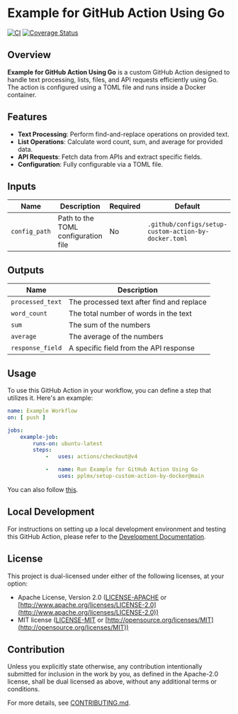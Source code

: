 # Example for GitHub Action Using Go

[![CI](https://github.com/pplmx/setup-custom-action-by-docker/workflows/CI/badge.svg)](https://github.com/pplmx/setup-custom-action-by-docker/actions)
[![Coverage Status](https://coveralls.io/repos/github/pplmx/setup-custom-action-by-docker/badge.svg?branch=main)](https://coveralls.io/github/pplmx/setup-custom-action-by-docker?branch=main)

## Overview

**Example for GitHub Action Using Go** is a custom GitHub Action designed to handle text processing, lists, files, and
API requests efficiently using Go. The action is configured using a TOML file and runs inside a Docker container.

## Features

- **Text Processing**: Perform find-and-replace operations on provided text.
- **List Operations**: Calculate word count, sum, and average for provided data.
- **API Requests**: Fetch data from APIs and extract specific fields.
- **Configuration**: Fully configurable via a TOML file.

## Inputs

| Name          | Description                         | Required | Default                                              |
|---------------|-------------------------------------|----------|------------------------------------------------------|
| `config_path` | Path to the TOML configuration file | No       | `.github/configs/setup-custom-action-by-docker.toml` |

## Outputs

| Name             | Description                               |
|------------------|-------------------------------------------|
| `processed_text` | The processed text after find and replace |
| `word_count`     | The total number of words in the text     |
| `sum`            | The sum of the numbers                    |
| `average`        | The average of the numbers                |
| `response_field` | A specific field from the API response    |

## Usage

To use this GitHub Action in your workflow, you can define a step that utilizes it. Here's an example:

```yaml
name: Example Workflow
on: [ push ]

jobs:
    example-job:
        runs-on: ubuntu-latest
        steps:
            -   uses: actions/checkout@v4

            -   name: Run Example for GitHub Action Using Go
                uses: pplmx/setup-custom-action-by-docker@main
```

You can also follow [this](.github/workflows/test_custom_action_itself.yml).

## Local Development

For instructions on setting up a local development environment and testing this GitHub Action, please refer to
the [Development Documentation](docs/development.md).

## License

This project is dual-licensed under either of the following licenses, at your option:

- Apache License, Version 2.0 ([LICENSE-APACHE](LICENSE-APACHE)
  or [http://www.apache.org/licenses/LICENSE-2.0](http://www.apache.org/licenses/LICENSE-2.0))
- MIT license ([LICENSE-MIT](LICENSE-MIT) or [http://opensource.org/licenses/MIT](http://opensource.org/licenses/MIT))

## Contribution

Unless you explicitly state otherwise, any contribution intentionally submitted for inclusion in the work by you, as
defined in the Apache-2.0 license, shall be dual licensed as above, without any additional terms or conditions.

For more details, see [CONTRIBUTING.md](CONTRIBUTING.md).
